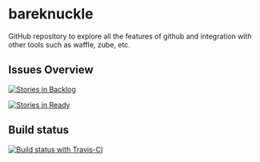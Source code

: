 # bareknuckle
GitHub repository to explore all the features of github and integration with other tools such as waffle, zube, etc.


## Issues Overview

[![Stories in Backlog](https://badge.waffle.io/harishkamathuk/bareknuckle.svg?label=backlog&title=Backlog)](http://waffle.io/harishkamathuk/bareknuckle)

[![Stories in Ready](https://badge.waffle.io/harishkamathuk/bareknuckle.svg?label=ready&title=Ready)](http://waffle.io/harishkamathuk/bareknuckle)

## Build status

[![Build status with Travis-CI](https://travis-ci.org/harishkamathuk/bareknuckle.svg?branch=master)](https://travis-ci.org/harishkamathuk/bareknuckle)
